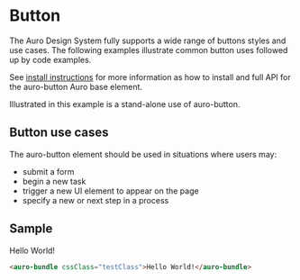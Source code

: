 # Button

The Auro Design System fully supports a wide range of buttons styles and use cases. The following examples illustrate common button uses followed up by code examples.

See [install instructions]() for more information as how to install and full API for the auro-button Auro base element.

Illustrated in this example is a stand-alone use of auro-button.

## Button use cases

The auro-button element should be used in situations where users may:

- submit a form
- begin a new task
- trigger a new UI element to appear on the page
- specify a new or next step in a process

## Sample

<div class="exampleWrapper">
    <auro-bundle cssClass="testClass">Hello World!</auro-bundle>
</div>

```html
<auro-bundle cssClass="testClass">Hello World!</auro-bundle>
```